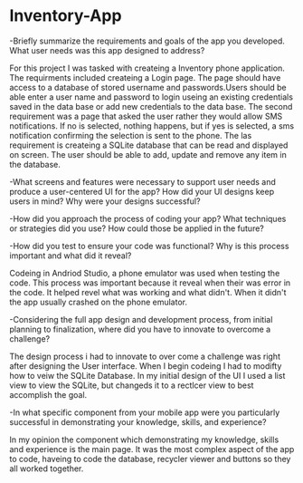# Inventory-App

-Briefly summarize the requirements and goals of the app you developed. What user needs was this app designed to address?

For this project I was tasked with createing a Inventory phone application. The requirments included createing a Login page. The page should have access to a database of stored username and passwords.Users should be able enter a user name and password to login useing an existing credentials saved in the data base or add new credentials to the data base. The second requirement was a page that asked the user rather they would allow SMS notifications. If no is selected, nothing happens, but if yes is selected, a sms notification confirming the selection is sent to the phone. The las requirement is createing a SQLite database that can be read and displayed on screen. The user should be able to add, update and remove any item in the database.

-What screens and features were necessary to support user needs and produce a user-centered UI for the app? How did your UI designs keep users in mind? Why were your designs successful?

-How did you approach the process of coding your app? What techniques or strategies did you use? How could those be applied in the future?

-How did you test to ensure your code was functional? Why is this process important and what did it reveal?

Codeing in Andriod Studio, a phone emulator was used when testing the code. This process was important because it reveal when their was error in the code. It helped revel what was working and what didn't. When it didn't the app usually crashed on the phone emulator.

-Considering the full app design and development process, from initial planning to finalization, where did you have to innovate to overcome a challenge?

The design process i had to innovate to over come a challenge was right after designing the User interface. When I begin codeing I had to modifty how to veiw the
SQLite Database. In my initial design of the UI I used a list view to view the SQLite, but changeds it to a rectlcer view to best accomplish the goal.

-In what specific component from your mobile app were you particularly successful in demonstrating your knowledge, skills, and experience?

In my opinion the component which demonstrating my knowledge, skills and experience is the main page. It was the most complex aspect of the app to code, haveing to code the database, recycler viewer and buttons  so they all worked together.
